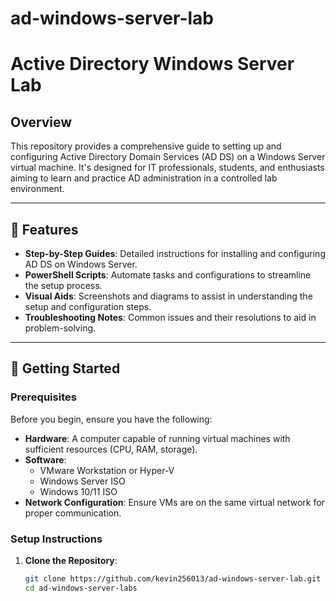 # ad-windows-server-lab
# Active Directory Windows Server Lab

## Overview

This repository provides a comprehensive guide to setting up and configuring Active Directory Domain Services (AD DS) on a Windows Server virtual machine. It's designed for IT professionals, students, and enthusiasts aiming to learn and practice AD administration in a controlled lab environment.

---

## 🧪 Features

- **Step-by-Step Guides**: Detailed instructions for installing and configuring AD DS on Windows Server.
- **PowerShell Scripts**: Automate tasks and configurations to streamline the setup process.
- **Visual Aids**: Screenshots and diagrams to assist in understanding the setup and configuration steps.
- **Troubleshooting Notes**: Common issues and their resolutions to aid in problem-solving.

---

## 🚀 Getting Started

### Prerequisites

Before you begin, ensure you have the following:

- **Hardware**: A computer capable of running virtual machines with sufficient resources (CPU, RAM, storage).
- **Software**:
  - VMware Workstation or Hyper-V
  - Windows Server ISO
  - Windows 10/11 ISO
- **Network Configuration**: Ensure VMs are on the same virtual network for proper communication.

### Setup Instructions

1. **Clone the Repository**:

   ```bash
   git clone https://github.com/kevin256013/ad-windows-server-lab.git
   cd ad-windows-server-labs